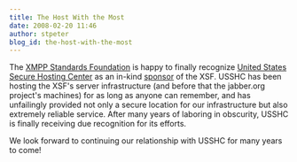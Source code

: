 ```yaml
---
title: The Host With the Most
date: 2008-02-20 11:46
author: stpeter
blog_id: the-host-with-the-most
---
```


The [XMPP Standards Foundation](http://www.xmpp.org/) is happy to finally recognize [United States Secure Hosting Center](http://usshc.com) as an in-kind [sponsor](http://www.xmpp.org/xsf/sponsors/usshc.shtml) of the XSF. USSHC has been hosting the XSF's server infrastructure (and before that the jabber.org project's machines) for as long as anyone can remember, and has unfailingly provided not only a secure location for our infrastructure but also extremely reliable service. After many years of laboring in obscurity, USSHC is finally receiving due recognition for its efforts.

We look forward to continuing our relationship with USSHC for many years to come!

